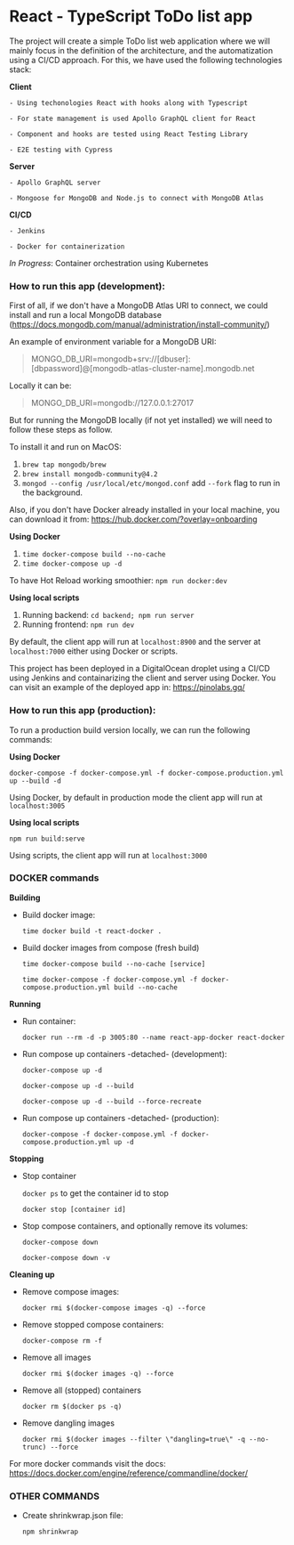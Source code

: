 # React - TypeScript ToDo list app

The project will create a simple ToDo list web application where we will mainly focus in the definition of the architecture, and the automatization using a CI/CD approach. For this, we have used the following technologies stack:

**Client**

    - Using techonologies React with hooks along with Typescript

    - For state management is used Apollo GraphQL client for React

    - Component and hooks are tested using React Testing Library

    - E2E testing with Cypress

**Server**

    - Apollo GraphQL server

    - Mongoose for MongoDB and Node.js to connect with MongoDB Atlas

**CI/CD**

    - Jenkins

    - Docker for containerization

_In Progress_: Container orchestration using Kubernetes

### How to run this app (development):

First of all, if we don't have a MongoDB Atlas URI to connect, we could install and run a local MongoDB database (https://docs.mongodb.com/manual/administration/install-community/)

An example of environment variable for a MongoDB URI:

> MONGO_DB_URI=mongodb+srv://[dbuser]:[dbpassword]@[mongodb-atlas-cluster-name].mongodb.net

Locally it can be:

> MONGO_DB_URI=mongodb://127.0.0.1:27017

But for running the MongoDB locally (if not yet installed) we will need to follow these steps as follow.

To install it and run on MacOS:

1. `brew tap mongodb/brew`
2. `brew install mongodb-community@4.2`
3. `mongod --config /usr/local/etc/mongod.conf` add `--fork` flag to run in the background.

Also, if you don't have Docker already installed in your local machine, you can download it from: https://hub.docker.com/?overlay=onboarding

**Using Docker**

1. `time docker-compose build --no-cache`
2. `time docker-compose up -d`

To have Hot Reload working smoothier: `npm run docker:dev`

**Using local scripts**

1. Running backend: `cd backend; npm run server`
2. Running frontend: `npm run dev`

By default, the client app will run at `localhost:8900` and the server at `localhost:7000` either using Docker or scripts.

This project has been deployed in a DigitalOcean droplet using a CI/CD using Jenkins and containarizing the client and server using Docker. You can visit an example of the deployed app in: https://pinolabs.gq/

### How to run this app (production):

To run a production build version locally, we can run the following commands:

**Using Docker**

`docker-compose -f docker-compose.yml -f docker-compose.production.yml up --build -d`

Using Docker, by default in production mode the client app will run at `localhost:3005`

**Using local scripts**

`npm run build:serve`

Using scripts, the client app will run at `localhost:3000`

### DOCKER commands

**Building**

-   Build docker image:

    `time docker build -t react-docker .`

-   Build docker images from compose (fresh build)

    `time docker-compose build --no-cache [service]`

    <!-- To run producion build pass compose files -->

    `time docker-compose -f docker-compose.yml -f docker-compose.production.yml build --no-cache`

**Running**

-   Run container:

    `docker run --rm -d -p 3005:80 --name react-app-docker react-docker`

-   Run compose up containers -detached- (development):

    `docker-compose up -d`

    <!-- In case of build images and then up compose -->

    `docker-compose up -d --build`

    <!-- In case of build images, recreate containers and then up compose -->

    `docker-compose up -d --build --force-recreate`

-   Run compose up containers -detached- (production):

    `docker-compose -f docker-compose.yml -f docker-compose.production.yml up -d`

**Stopping**

-   Stop container

    `docker ps` to get the container id to stop

    `docker stop [container id]`

-   Stop compose containers, and optionally remove its volumes:

    `docker-compose down`

    `docker-compose down -v`

**Cleaning up**

-   Remove compose images:

    `docker rmi $(docker-compose images -q) --force`

-   Remove stopped compose containers:

    `docker-compose rm -f`

*   Remove all images

    `docker rmi $(docker images -q) --force`

*   Remove all (stopped) containers

    `docker rm $(docker ps -q)`

*   Remove dangling images

    `docker rmi $(docker images --filter \"dangling=true\" -q --no-trunc) --force`

For more docker commands visit the docs: https://docs.docker.com/engine/reference/commandline/docker/

### OTHER COMMANDS

-   Create shrinkwrap.json file:

    `npm shrinkwrap`
